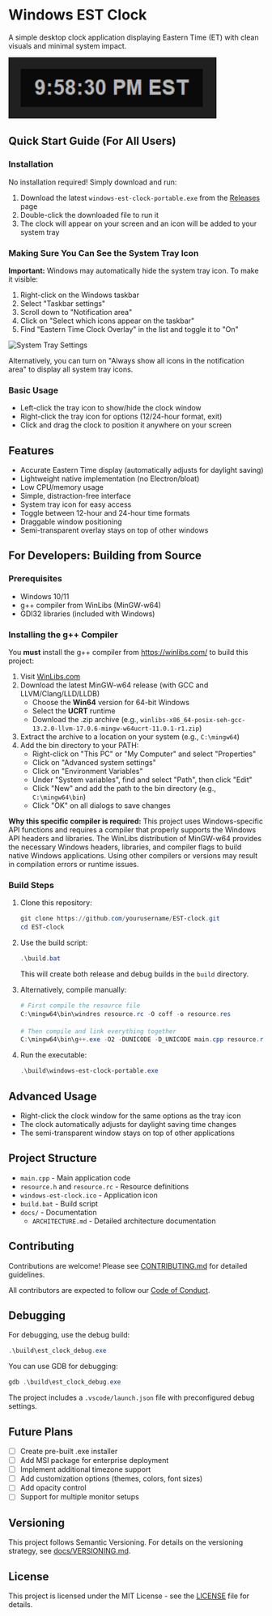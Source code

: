 # Windows EST Clock

A simple desktop clock application displaying Eastern Time (ET) with clean visuals and minimal system impact.

![EST Clock Screenshot](docs/screenshot.png)

## Quick Start Guide (For All Users)

### Installation
No installation required! Simply download and run:

1. Download the latest `windows-est-clock-portable.exe` from the [Releases](https://github.com/yourusername/EST-clock/releases) page
2. Double-click the downloaded file to run it
3. The clock will appear on your screen and an icon will be added to your system tray

### Making Sure You Can See the System Tray Icon

**Important:** Windows may automatically hide the system tray icon. To make it visible:

1. Right-click on the Windows taskbar
2. Select "Taskbar settings"
3. Scroll down to "Notification area"
4. Click on "Select which icons appear on the taskbar"
5. Find "Eastern Time Clock Overlay" in the list and toggle it to "On"

![System Tray Settings](docs/system_tray_settings.png)

Alternatively, you can turn on "Always show all icons in the notification area" to display all system tray icons.

### Basic Usage
- Left-click the tray icon to show/hide the clock window
- Right-click the tray icon for options (12/24-hour format, exit)
- Click and drag the clock to position it anywhere on your screen

## Features
- Accurate Eastern Time display (automatically adjusts for daylight saving)
- Lightweight native implementation (no Electron/bloat)
- Low CPU/memory usage
- Simple, distraction-free interface
- System tray icon for easy access
- Toggle between 12-hour and 24-hour time formats
- Draggable window positioning
- Semi-transparent overlay stays on top of other windows

## For Developers: Building from Source

### Prerequisites
- Windows 10/11
- g++ compiler from WinLibs (MinGW-w64)
- GDI32 libraries (included with Windows)

### Installing the g++ Compiler
You **must** install the g++ compiler from https://winlibs.com/ to build this project:

1. Visit [WinLibs.com](https://winlibs.com/)
2. Download the latest MinGW-w64 release (with GCC and LLVM/Clang/LLD/LLDB)
   - Choose the **Win64** version for 64-bit Windows
   - Select the **UCRT** runtime
   - Download the .zip archive (e.g., `winlibs-x86_64-posix-seh-gcc-13.2.0-llvm-17.0.6-mingw-w64ucrt-11.0.1-r1.zip`)
3. Extract the archive to a location on your system (e.g., `C:\mingw64`)
4. Add the bin directory to your PATH:
   - Right-click on "This PC" or "My Computer" and select "Properties"
   - Click on "Advanced system settings"
   - Click on "Environment Variables"
   - Under "System variables", find and select "Path", then click "Edit"
   - Click "New" and add the path to the bin directory (e.g., `C:\mingw64\bin`)
   - Click "OK" on all dialogs to save changes

**Why this specific compiler is required:**
This project uses Windows-specific API functions and requires a compiler that properly supports the Windows API headers and libraries. The WinLibs distribution of MinGW-w64 provides the necessary Windows headers, libraries, and compiler flags to build native Windows applications. Using other compilers or versions may result in compilation errors or runtime issues.

### Build Steps
1. Clone this repository:
   ```powershell
   git clone https://github.com/yourusername/EST-clock.git
   cd EST-clock
   ```

2. Use the build script:
   ```powershell
   .\build.bat
   ```

   This will create both release and debug builds in the `build` directory.

3. Alternatively, compile manually:
   ```powershell
   # First compile the resource file
   C:\mingw64\bin\windres resource.rc -O coff -o resource.res

   # Then compile and link everything together
   C:\mingw64\bin\g++.exe -O2 -DUNICODE -D_UNICODE main.cpp resource.res -o est_clock.exe -lgdi32 -lshell32 -lcomctl32 -mwindows
   ```

4. Run the executable:
   ```powershell
   .\build\windows-est-clock-portable.exe
   ```

## Advanced Usage

- Right-click the clock window for the same options as the tray icon
- The clock automatically adjusts for daylight saving time changes
- The semi-transparent window stays on top of other applications

## Project Structure
- `main.cpp` - Main application code
- `resource.h` and `resource.rc` - Resource definitions
- `windows-est-clock.ico` - Application icon
- `build.bat` - Build script
- `docs/` - Documentation
  - `ARCHITECTURE.md` - Detailed architecture documentation

## Contributing
Contributions are welcome! Please see [CONTRIBUTING.md](CONTRIBUTING.md) for detailed guidelines.

All contributors are expected to follow our [Code of Conduct](CODE_OF_CONDUCT.md).

## Debugging
For debugging, use the debug build:
```powershell
.\build\est_clock_debug.exe
```

You can use GDB for debugging:
```powershell
gdb .\build\est_clock_debug.exe
```

The project includes a `.vscode/launch.json` file with preconfigured debug settings.

## Future Plans
- [ ] Create pre-built .exe installer
- [ ] Add MSI package for enterprise deployment
- [ ] Implement additional timezone support
- [ ] Add customization options (themes, colors, font sizes)
- [ ] Add opacity control
- [ ] Support for multiple monitor setups

## Versioning

This project follows Semantic Versioning. For details on the versioning strategy, see [docs/VERSIONING.md](docs/VERSIONING.md).

## License
This project is licensed under the MIT License - see the [LICENSE](LICENSE) file for details.